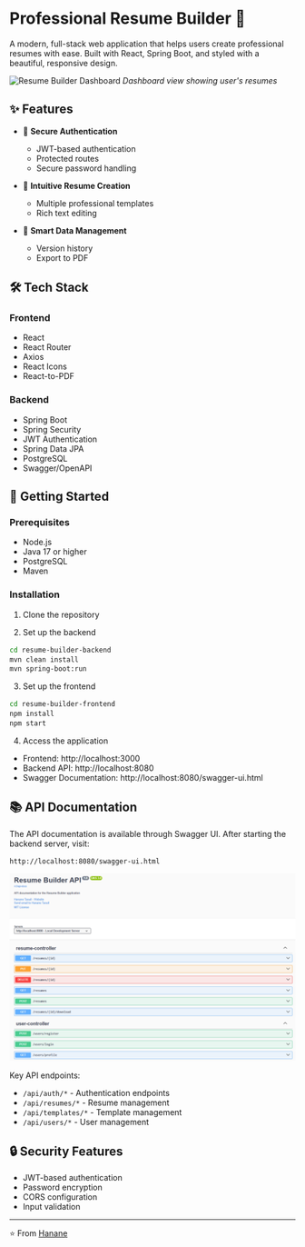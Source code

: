 # Professional Resume Builder 🚀

A modern, full-stack web application that helps users create professional resumes with ease. Built with React, Spring Boot, and styled with a beautiful, responsive design.

![Resume Builder Dashboard](screenshots/dashboard.png)
*Dashboard view showing user's resumes*

## ✨ Features

- 🔐 **Secure Authentication**
  - JWT-based authentication
  - Protected routes
  - Secure password handling

- 📝 **Intuitive Resume Creation**
  - Multiple professional templates
  - Rich text editing


- 💾 **Smart Data Management**
  - Version history
  - Export to PDF


## 🛠️ Tech Stack

### Frontend
- React 
- React Router 
- Axios
- React Icons
- React-to-PDF

### Backend
- Spring Boot 
- Spring Security
- JWT Authentication
- Spring Data JPA
- PostgreSQL
- Swagger/OpenAPI

## 🚀 Getting Started

### Prerequisites
- Node.js
- Java 17 or higher
- PostgreSQL
- Maven

### Installation

1. Clone the repository


2. Set up the backend
```bash
cd resume-builder-backend
mvn clean install
mvn spring-boot:run
```

3. Set up the frontend
```bash
cd resume-builder-frontend
npm install
npm start
```

4. Access the application
- Frontend: http://localhost:3000
- Backend API: http://localhost:8080
- Swagger Documentation: http://localhost:8080/swagger-ui.html

## 📚 API Documentation

The API documentation is available through Swagger UI. After starting the backend server, visit:
```
http://localhost:8080/swagger-ui.html
```
![alt text](swagger-api.png)

Key API endpoints:
- `/api/auth/*` - Authentication endpoints
- `/api/resumes/*` - Resume management
- `/api/templates/*` - Template management
- `/api/users/*` - User management


## 🔒 Security Features

- JWT-based authentication
- Password encryption
- CORS configuration
- Input validation



---

⭐️ From [Hanane](https://github.com/hanane54) 